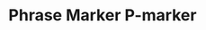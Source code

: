 ---
word: "true"

types: "word"

title: "Phrase Marker P-marker"

categories: ['']

tags: ['Phrase', 'Marker', 'P-marker']

arabic: 'الوسم العباري'

arexps: []

enwords: ['Phrase Marker P-marker']

enexps: []

arlexicons: 'و'

enlexicons: 'P'

authors: ['Ruqayya Roshdy']

translators: ['']

citations: 'مقدمة في حوسبة اللغة العربية'

sources: 'مركز الملك عبدالله بن عبدالعزيز الدولي لخدمة اللغة العربية'

slug: ""
---